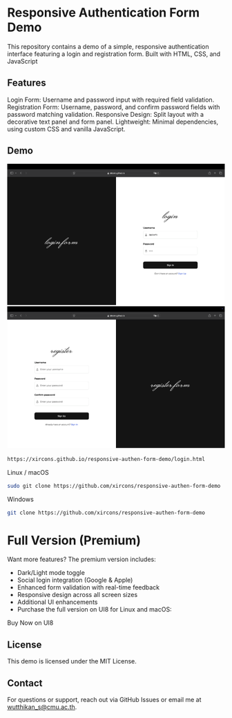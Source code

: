 # Responsive Authentication Form Demo
This repository contains a demo of a simple, responsive authentication interface featuring a login and registration form. Built with HTML, CSS, and JavaScript

## Features
Login Form: Username and password input with required field validation.
Registration Form: Username, password, and confirm password fields with password matching validation.
Responsive Design: Split layout with a decorative text panel and form panel.
Lightweight: Minimal dependencies, using custom CSS and vanilla JavaScript.

## Demo
![Demo Screenshot](demo-image/loginpage.png)
![Demo Screenshot](demo-image/registerpage.png)
```bash
https://xircons.github.io/responsive-authen-form-demo/login.html
```

Linux / macOS
```bash
sudo git clone https://github.com/xircons/responsive-authen-form-demo
```
Windows
```bash
git clone https://github.com/xircons/responsive-authen-form-demo
```

# Full Version (Premium)
Want more features? The premium version includes:

- Dark/Light mode toggle
- Social login integration (Google & Apple)
- Enhanced form validation with real-time feedback
- Responsive design across all screen sizes
- Additional UI enhancements
- Purchase the full version on UI8 for Linux and macOS:

Buy Now on UI8

## License
This demo is licensed under the MIT License.

## Contact
For questions or support, reach out via GitHub Issues or email me at wutthikan_s@cmu.ac.th.
